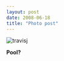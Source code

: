 ```yaml
---
layout: post
date: 2008-06-18
title: "Photo post"
---
```

![travisj](/images/09a7271e90f3ef614b4f2b33d298ae04f124b1aad4cb5df32a2528d3723428d1.jpg)

<b>Pool?</b>